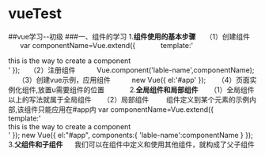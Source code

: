 # vueTest
##vue学习--初级 
###一、组件的学习
  1.**组件使用的基本步骤**
     （1）创建组件
          var componentName=Vue.extend({
              template:'<div>this is the way to create a component</div>'
          });
      （2）注册组件
            Vue.component('lable-name',componentName);
      （3）创建vue示例，应用组件
            new Vue({
              el:'#app'
            });
      （4）页面实例化组件,放置u需要组件的位置
            <lable-name></lable-name>
   2.**全局组件和局部组件**
      （1）全局组件
          以上的写法就属于全局组件
      （2）局部组件
          组件定义到某个元素的示例内部,该组件只能应用在#app内
            var componentName=Vue.extend({
              template:'<div>this is the way to create a component</div>'
            });
            new Vue({
              el:"#app",
              components:{
                  'lable-name':componentName
              }
            });
   3.**父组件和子组件**
      我们可以在组件中定义和使用其他组件，就构成了父子组件
      
      
